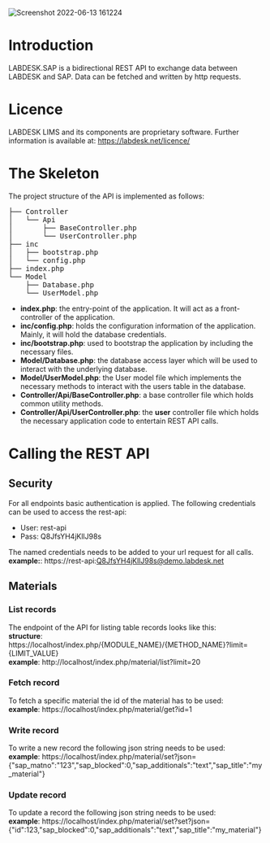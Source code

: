 ![Screenshot 2022-06-13 161224](https://user-images.githubusercontent.com/77008074/173373322-ba866e8b-1fdf-49be-b0aa-e7b65b3e9c83.png)


# Introduction
LABDESK.SAP is a bidirectional REST API to exchange data between LABDESK and SAP. Data can be fetched and written by http requests.

# Licence
LABDESK LIMS and its components are proprietary software. Further information is available at: https://labdesk.net/licence/

# The Skeleton
The project structure of the API is implemented as follows:

<pre>
├── Controller
│   └── Api
│       ├── BaseController.php
│       └── UserController.php
├── inc
│   ├── bootstrap.php
│   └── config.php
├── index.php
└── Model
    ├── Database.php
    └── UserModel.php
</pre>

- **index.php**: the entry-point of the application. It will act as a front-controller of the application.
- **inc/config.php**: holds the configuration information of the application. Mainly, it will hold the database credentials.
- **inc/bootstrap.php**: used to bootstrap the application by including the necessary files.
- **Model/Database.php**: the database access layer which will be used to interact with the underlying database.
- **Model/UserModel.php**: the User model file which implements the necessary methods to interact with the users table in the database.
- **Controller/Api/BaseController.php**: a base controller file which holds common utility methods.
- **Controller/Api/UserController.php**: the **user** controller file which holds the necessary application code to entertain REST API calls.

# Calling the REST API
## Security
For all endpoints basic authentication is applied. The following credentials can be used to access the rest-api:
- User: rest-api
- Pass: Q8JfsYH4jKllJ98s

The named credentials needs to be added to your url request for all calls. <br/>
**example:**: https://rest-api:Q8JfsYH4jKllJ98s@demo.labdesk.net

## Materials
### List records
The endpoint of the API for listing table records looks like this: <br/>
**structure**: https://localhost/index.php/{MODULE_NAME}/{METHOD_NAME}?limit={LIMIT_VALUE} <br/>
**example**: http://localhost/index.php/material/list?limit=20
### Fetch record
To fetch a specific material the id of the material has to be used: <br/>
**example**: https://localhost/index.php/material/get?id=1
### Write record
To write a new record the following json string needs to be used: <br/>
**example**: https://localhost/index.php/material/set?json={"sap_matno":"123","sap_blocked":0,"sap_additionals":"text","sap_title":"my_material"}
### Update record
To update a record the following json string needs to be used: <br/>
**example**: https://localhost/index.php/material/set?set?json={"id":123,"sap_blocked":0,"sap_additionals":"text","sap_title":"my_material"}
